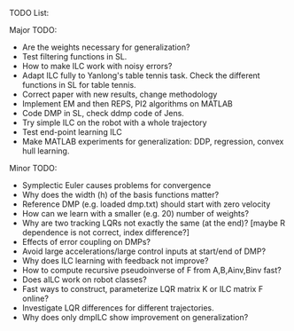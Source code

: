 TODO List:

Major TODO:

- Are the weights necessary for generalization? 
- Test filtering functions in SL.
- How to make ILC work with noisy errors? 
- Adapt ILC fully to Yanlong's table tennis task. Check the different functions in SL for table tennis.
- Correct paper with new results, change methodology
- Implement EM and then REPS, PI2 algorithms on MATLAB
- Code DMP in SL, check ddmp code of Jens.
- Try simple ILC on the robot with a whole trajectory
- Test end-point learning ILC
- Make MATLAB experiments for generalization: DDP, regression, convex hull learning. 

Minor TODO:

- Symplectic Euler causes problems for convergence
- Why does the width (h) of the basis functions matter?
- Reference DMP (e.g. loaded dmp.txt) should start with zero velocity
- How can we learn with a smaller (e.g. 20) number of weights?
- Why are two tracking LQRs not exactly the same (at the end)? 
  [maybe R dependence is not correct, index difference?]
- Effects of error coupling on DMPs?
- Avoid large accelerations/large control inputs at start/end
  of DMP?
- Why does ILC learning with feedback not improve?
- How to compute recursive pseudoinverse of F from A,B,Ainv,Binv fast?
- Does aILC work on robot classes?
- Fast ways to construct, parameterize LQR matrix K or ILC matrix F online?
- Investigate LQR differences for different trajectories.
- Why does only dmpILC show improvement on generalization?